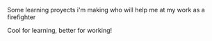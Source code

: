 Some learning proyects i'm making who will help me at my work as a firefighter

Cool for learning, better for working!
